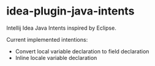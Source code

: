 # idea-plugin-java-intents
Intellij Idea Java Intents inspired by Eclipse.

Current implemented intentions:

* Convert local variable declaration to field declaration
* Inline locale variable declaration
